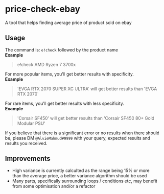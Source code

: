 # price-check-ebay
 A tool that helps finding average price of product sold on ebay

## Usage
The command is:
`e!check`  followed by the product name  
**Example**
> e!check AMD Ryzen 7 3700x
	
For more popular items, you'll get better results with specificity.  
**Example**
> 'EVGA RTX 2070 SUPER XC ULTRA' will get better results than 'EVGA RTX 2070'
	
For rare items, you'll get better results with less specificity.  
**Example**
> 'Corsair SF450' will get better results than 'Corsair SF450 80+ Gold Modular PSU'
	
If you believe that there is a significant error or no results when there should be, please DM `@AlvieMahmud#9999` with your query, expected results and results you received.

## Improvements
- High variance is currently calculted as the range being 15% or more than the average price, a better variance algorithm should be used
- Many parts, specifically surrounding loops / conditions etc, may benefit from some optimisation and/or a refactor